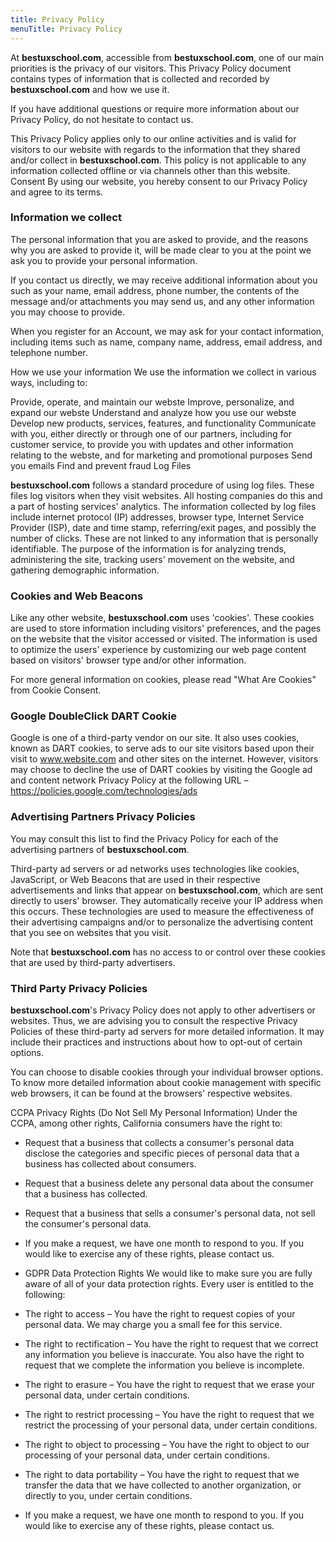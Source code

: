 ```yaml
---
title: Privacy Policy
menuTitle: Privacy Policy
---
```


At **bestuxschool.com**, accessible from **bestuxschool.com**, one of our main priorities is the privacy of our visitors. This Privacy Policy document contains types of information that is collected and recorded by **bestuxschool.com** and how we use it.

If you have additional questions or require more information about our Privacy Policy, do not hesitate to contact us.

This Privacy Policy applies only to our online activities and is valid for visitors to our website with regards to the information that they shared and/or collect in **bestuxschool.com**. This policy is not applicable to any information collected offline or via channels other than this website. 
Consent
By using our website, you hereby consent to our Privacy Policy and agree to its terms.

### Information we collect
The personal information that you are asked to provide, and the reasons why you are asked to provide it, will be made clear to you at the point we ask you to provide your personal information.

If you contact us directly, we may receive additional information about you such as your name, email address, phone number, the contents of the message and/or attachments you may send us, and any other information you may choose to provide.

When you register for an Account, we may ask for your contact information, including items such as name, company name, address, email address, and telephone number.

How we use your information
We use the information we collect in various ways, including to:

Provide, operate, and maintain our webste
Improve, personalize, and expand our webste
Understand and analyze how you use our webste
Develop new products, services, features, and functionality
Communicate with you, either directly or through one of our partners, including for customer service, to provide you with updates and other information relating to the webste, and for marketing and promotional purposes
Send you emails
Find and prevent fraud
Log Files

**bestuxschool.com** follows a standard procedure of using log files. These files log visitors when they visit websites. All hosting companies do this and a part of hosting services' analytics. The information collected by log files include internet protocol (IP) addresses, browser type, Internet Service Provider (ISP), date and time stamp, referring/exit pages, and possibly the number of clicks. These are not linked to any information that is personally identifiable. The purpose of the information is for analyzing trends, administering the site, tracking users' movement on the website, and gathering demographic information.

### Cookies and Web Beacons
Like any other website, **bestuxschool.com** uses 'cookies'. These cookies are used to store information including visitors' preferences, and the pages on the website that the visitor accessed or visited. The information is used to optimize the users' experience by customizing our web page content based on visitors' browser type and/or other information.

For more general information on cookies, please read "What Are Cookies" from Cookie Consent.

### Google DoubleClick DART Cookie
Google is one of a third-party vendor on our site. It also uses cookies, known as DART cookies, to serve ads to our site visitors based upon their visit to www.website.com and other sites on the internet. However, visitors may choose to decline the use of DART cookies by visiting the Google ad and content network Privacy Policy at the following URL – https://policies.google.com/technologies/ads

### Advertising Partners Privacy Policies
You may consult this list to find the Privacy Policy for each of the advertising partners of **bestuxschool.com**.

Third-party ad servers or ad networks uses technologies like cookies, JavaScript, or Web Beacons that are used in their respective advertisements and links that appear on **bestuxschool.com**, which are sent directly to users' browser. They automatically receive your IP address when this occurs. These technologies are used to measure the effectiveness of their advertising campaigns and/or to personalize the advertising content that you see on websites that you visit.

Note that **bestuxschool.com** has no access to or control over these cookies that are used by third-party advertisers.

### Third Party Privacy Policies
**bestuxschool.com**'s Privacy Policy does not apply to other advertisers or websites. Thus, we are advising you to consult the respective Privacy Policies of these third-party ad servers for more detailed information. It may include their practices and instructions about how to opt-out of certain options.

You can choose to disable cookies through your individual browser options. To know more detailed information about cookie management with specific web browsers, it can be found at the browsers' respective websites.

CCPA Privacy Rights (Do Not Sell My Personal Information)
Under the CCPA, among other rights, California consumers have the right to:

* Request that a business that collects a consumer's personal data disclose the categories and specific pieces of personal data that a business has collected about consumers.

* Request that a business delete any personal data about the consumer that a business has collected.

* Request that a business that sells a consumer's personal data, not sell the consumer's personal data.

* If you make a request, we have one month to respond to you. If you would like to exercise any of these rights, please contact us.

* GDPR Data Protection Rights
We would like to make sure you are fully aware of all of your data protection rights. Every user is entitled to the following:

* The right to access – You have the right to request copies of your personal data. We may charge you a small fee for this service.

* The right to rectification – You have the right to request that we correct any information you believe is inaccurate. You also have the right to request that we complete the information you believe is incomplete.

* The right to erasure – You have the right to request that we erase your personal data, under certain conditions.

* The right to restrict processing – You have the right to request that we restrict the processing of your personal data, under certain conditions.

* The right to object to processing – You have the right to object to our processing of your personal data, under certain conditions.

* The right to data portability – You have the right to request that we transfer the data that we have collected to another organization, or directly to you, under certain conditions.

* If you make a request, we have one month to respond to you. If you would like to exercise any of these rights, please contact us.

